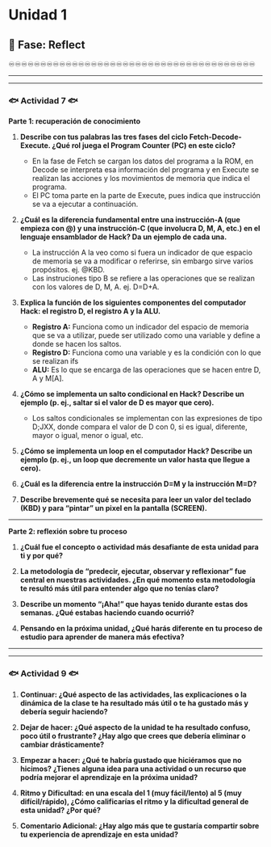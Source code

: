 # Unidad 1

## 🤔 Fase: Reflect

♾️♾️♾️♾️♾️♾️♾️♾️♾️♾️♾️♾️♾️♾️♾️♾️♾️♾️♾️♾️♾️♾️♾️♾️♾️♾️♾️♾️♾️♾️♾️♾️♾️♾️♾️♾️♾️♾️♾️

___
___

### 🐟 Actividad 7 🐟

__Parte 1: recuperación de conocimiento__

1) __Describe con tus palabras las tres fases del ciclo Fetch-Decode-Execute. ¿Qué rol juega el Program Counter (PC) en este ciclo?__

   - En la fase de Fetch se cargan los datos del programa a la ROM, en Decode se interpreta esa información del programa y en Execute se realizan las acciones y los movimientos de memoria que indica el programa.
   - El PC toma parte en la parte de Execute, pues indica que instrucción se va a ejecutar a continuación.

2) __¿Cuál es la diferencia fundamental entre una instrucción-A (que empieza con @) y una instrucción-C (que involucra D, M, A, etc.) en el lenguaje ensamblador de Hack? Da un ejemplo de cada una.__

   - La instrucción A la veo como si fuera un indicador de que espacio de memoria se va a modificar o referirse, sin embargo sirve varios propósitos. ej. @KBD.
   - Las instruciones tipo B se refiere a las operaciones que se realizan con los valores de D, M, A. ej. D=D+A.

3) __Explica la función de los siguientes componentes del computador Hack: el registro D, el registro A y la ALU.__

   - __Registro A:__ Funciona como un indicador del espacio de memoria que se va a utilizar, puede ser utilizado como una variable y define a donde se hacen los saltos.
   - __Registro D:__ Funciona como una variable y es la condición con lo que se realizan ifs
   - __ALU:__ Es lo que se encarga de las operaciones que se hacen entre D, A y M[A].

4) __¿Cómo se implementa un salto condicional en Hack? Describe un ejemplo (p. ej., saltar si el valor de D es mayor que cero).__

    - Los saltos condicionales se implementan con las expresiones de tipo D;JXX, donde compara el valor de D con 0, si es igual, diferente, mayor o igual, menor o igual, etc.

5) __¿Cómo se implementa un loop en el computador Hack? Describe un ejemplo (p. ej., un loop que decremente un valor hasta que llegue a cero).__

6) __¿Cuál es la diferencia entre la instrucción D=M y la instrucción M=D?__

7) __Describe brevemente qué se necesita para leer un valor del teclado (KBD) y para “pintar” un pixel en la pantalla (SCREEN).__

___

__Parte 2: reflexión sobre tu proceso__

1) __¿Cuál fue el concepto o actividad más desafiante de esta unidad para ti y por qué?__

2) __La metodología de “predecir, ejecutar, observar y reflexionar” fue central en nuestras actividades. ¿En qué momento esta metodología te resultó más útil para entender algo que no tenías claro?__

3) __Describe un momento “¡Aha!” que hayas tenido durante estas dos semanas. ¿Qué estabas haciendo cuando ocurrió?__

4) __Pensando en la próxima unidad, ¿Qué harás diferente en tu proceso de estudio para aprender de manera más efectiva?__

___
___

### 🐟 Actividad 9 🐟

1) __Continuar: ¿Qué aspecto de las actividades, las explicaciones o la dinámica de la clase te ha resultado más útil o te ha gustado más y debería seguir haciendo?__

2) __Dejar de hacer: ¿Qué aspecto de la unidad te ha resultado confuso, poco útil o frustrante? ¿Hay algo que crees que debería eliminar o cambiar drásticamente?__

3) __Empezar a hacer: ¿Qué te habría gustado que hiciéramos que no hicimos? ¿Tienes alguna idea para una actividad o un recurso que podría mejorar el aprendizaje en la próxima unidad?__

4) __Ritmo y Dificultad: en una escala del 1 (muy fácil/lento) al 5 (muy difícil/rápido), ¿Cómo calificarías el ritmo y la dificultad general de esta unidad? ¿Por qué?__

5) __Comentario Adicional: ¿Hay algo más que te gustaría compartir sobre tu experiencia de aprendizaje en esta unidad?__ 
